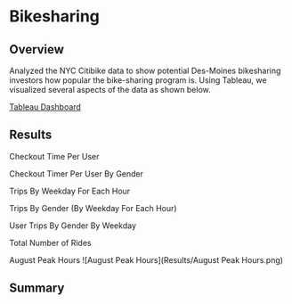 # Bikesharing
## Overview
Analyzed the NYC Citibike data to show potential Des-Moines bikesharing investors how popular the bike-sharing program is. Using Tableau, we visualized several aspects of the data as shown below.

[Tableau Dashboard](https://public.tableau.com/views/NYCCitiBikeAnalysis_16607816316370/CitiBikeDataStory?:language=en-US&publish=yes&:display_count=n&:origin=viz_share_link)

## Results

Checkout Time Per User


Checkout Timer Per User By Gender


Trips By Weekday For Each Hour


Trips By Gender (By Weekday For Each Hour)


User Trips By Gender By Weekday


Total Number of Rides


August Peak Hours
![August Peak Hours](Results/August Peak Hours.png)

## Summary
